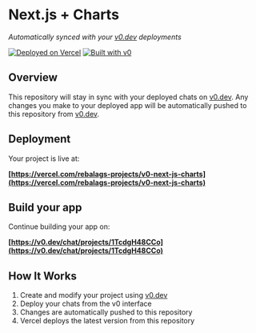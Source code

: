 # Next.js + Charts

*Automatically synced with your [v0.dev](https://v0.dev) deployments*

[![Deployed on Vercel](https://img.shields.io/badge/Deployed%20on-Vercel-black?style=for-the-badge&logo=vercel)](https://vercel.com/rebalags-projects/v0-next-js-charts)
[![Built with v0](https://img.shields.io/badge/Built%20with-v0.dev-black?style=for-the-badge)](https://v0.dev/chat/projects/1TcdgH48CCo)

## Overview

This repository will stay in sync with your deployed chats on [v0.dev](https://v0.dev).
Any changes you make to your deployed app will be automatically pushed to this repository from [v0.dev](https://v0.dev).

## Deployment

Your project is live at:

**[https://vercel.com/rebalags-projects/v0-next-js-charts](https://vercel.com/rebalags-projects/v0-next-js-charts)**

## Build your app

Continue building your app on:

**[https://v0.dev/chat/projects/1TcdgH48CCo](https://v0.dev/chat/projects/1TcdgH48CCo)**

## How It Works

1. Create and modify your project using [v0.dev](https://v0.dev)
2. Deploy your chats from the v0 interface
3. Changes are automatically pushed to this repository
4. Vercel deploys the latest version from this repository